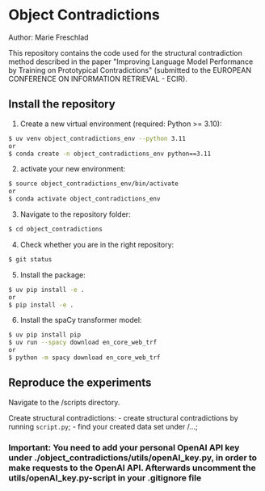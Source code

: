 # Object Contradictions
Author: Marie Freschlad

This repository contains the code used for the structural contradiction method described in the paper "Improving Language Model Performance by Training on Prototypical Contradictions" (submitted to the EUROPEAN CONFERENCE ON INFORMATION RETRIEVAL  - ECIR).

## Install the repository
1. Create a new virtual environment (required: Python >= 3.10):
```bash
$ uv venv object_contradictions_env --python 3.11
or
$ conda create -n object_contradictions_env python==3.11
```
2. activate your new environment:
```bash
$ source object_contradictions_env/bin/activate
or
$ conda activate object_contradictions_env
```
3. Navigate to the repository folder:
```bash
$ cd object_contradictions
```
4. Check whether you are in the right repository:
```bash
$ git status
```
5. Install the package:
```bash
$ uv pip install -e .
or 
$ pip install -e .
```
6. Install the spaCy transformer model:
```bash
$ uv pip install pip
$ uv run --spacy download en_core_web_trf
or 
$ python -m spacy download en_core_web_trf
```

## Reproduce the experiments
Navigate to the /scripts directory.

Create structural contradictions:
    - create structural contradictions by running `script.py`;
    - find your created data set under /...;


### Important: You need to add your personal OpenAI API key under ./object_contradictions/utils/openAI_key.py, in order to make requests to the OpenAI API. Afterwards uncomment the utils/openAI_key.py-script in your .gitignore file